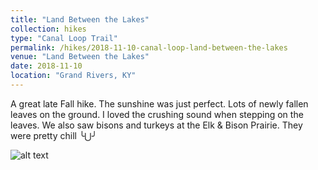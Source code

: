 ```yaml
---
title: "Land Between the Lakes"
collection: hikes
type: "Canal Loop Trail"
permalink: /hikes/2018-11-10-canal-loop-land-between-the-lakes
venue: "Land Between the Lakes"
date: 2018-11-10
location: "Grand Rivers, KY"
---
```


A great late Fall hike. The sunshine was just perfect. Lots of newly fallen leaves on the ground. I loved the crushing sound when stepping on the leaves. We also saw bisons and turkeys at the Elk & Bison Prairie. They were pretty chill ╰⋃╯

![alt text]('/images/500x300.png' "Logo Title Text 1")
